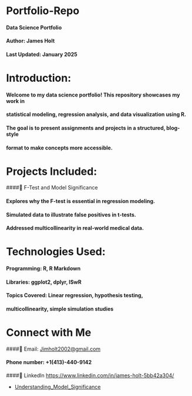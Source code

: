 # Portfolio-Repo


####  Data Science Portfolio
####  Author: James Holt
####  Last Updated: January 2025

# Introduction:
#### Welcome to my data science portfolio! This repository showcases my work in 
####  statistical modeling, regression analysis, and data visualization using R. 
#### The goal is to present assignments and projects in a structured, blog-style 
####  format to make concepts more accessible.

# Projects Included: 
####🔹 F-Test and Model Significance
#### Explores why the F-test is essential in regression modeling.
#### Simulated data to illustrate false positives in t-tests.
#### Addressed multicollinearity in real-world medical data.

# Technologies Used:
#### Programming: R, R Markdown
#### Libraries: ggplot2, dplyr, ISwR
#### Topics Covered: Linear regression, hypothesis testing, 
####  multicollinearity, simple simulation studies

# Connect with Me
####📧 Email: Jimholt2002@gmail.com
#### Phone number: +1(413)-440-9142
####📂 LinkedIn https://www.linkedin.com/in/james-holt-5bb42a304/ 

- [Understanding_Model_Significance](https://jamesholtgith.github.io/Portfolio-Repo/Understanding_Model_Significance.html)